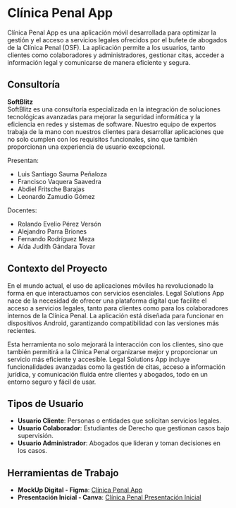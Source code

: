 # Clínica Penal App

Clínica Penal App es una aplicación móvil desarrollada para optimizar la gestión y el acceso a servicios legales ofrecidos por el bufete de abogados de la Clínica Penal (OSF). La aplicación permite a los usuarios, tanto clientes como colaboradores y administradores, gestionar citas, acceder a información legal y comunicarse de manera eficiente y segura.

## Consultoría

**SoftBlitz**  
SoftBlitz es una consultoría especializada en la integración de soluciones tecnológicas avanzadas para mejorar la seguridad informática y la eficiencia en redes y sistemas de software. Nuestro equipo de expertos trabaja de la mano con nuestros clientes para desarrollar aplicaciones que no solo cumplen con los requisitos funcionales, sino que también proporcionan una experiencia de usuario excepcional.

Presentan:  
- Luis Santiago Sauma Peñaloza  
- Francisco Vaquera Saavedra  
- Abdiel Fritsche Barajas  
- Leonardo Zamudio Gómez  

Docentes:  
- Rolando Evelio Pérez Versón  
- Alejandro Parra Briones  
- Fernando Rodríguez Meza  
- Aída Judith Gándara Tovar

## Contexto del Proyecto

En el mundo actual, el uso de aplicaciones móviles ha revolucionado la forma en que interactuamos con servicios esenciales. Legal Solutions App nace de la necesidad de ofrecer una plataforma digital que facilite el acceso a servicios legales, tanto para clientes como para los colaboradores internos de la Clínica Penal. La aplicación está diseñada para funcionar en dispositivos Android, garantizando compatibilidad con las versiones más recientes.

Esta herramienta no solo mejorará la interacción con los clientes, sino que también permitirá a la Clínica Penal organizarse mejor y proporcionar un servicio más eficiente y accesible. Legal Solutions App incluye funcionalidades avanzadas como la gestión de citas, acceso a información jurídica, y comunicación fluida entre clientes y abogados, todo en un entorno seguro y fácil de usar.

## Tipos de Usuario

- **Usuario Cliente**: Personas o entidades que solicitan servicios legales.
- **Usuario Colaborador**: Estudiantes de Derecho que gestionan casos bajo supervisión.
- **Usuario Administrador**: Abogados que lideran y toman decisiones en los casos.

## Herramientas de Trabajo

- **MockUp Digital - Figma**: [Clínica Penal App](https://www.figma.com/design/zh6VobRc6wSZPaGuifHL6s/Cl%C3%ADnica-Penal-App---Equipo-5?node-id=1-1501&t=yKHhERyovNj70uUR-1)
- **Presentación Inicial - Canva**: [Clínica Penal Presentación Inicial](https://www.canva.com/design/DAGN4p9d1Y0/C_7YrhZfzL6iPidXGJ2dAA/view?utm_content=DAGN4p9d1Y0&utm_campaign=designshare&utm_medium=link&utm_source=editor)
